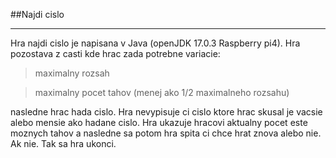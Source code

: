 ##Najdi cislo
******************************************************************************************
Hra najdi cislo je napisana v Java (openJDK 17.0.3 Raspberry pi4). 
Hra pozostava z casti kde hrac zada potrebne variacie:

  >maximalny rozsah

  >maximalny pocet tahov (menej ako 1/2 maximalneho rozsahu)

nasledne hrac hada cislo. Hra nevypisuje ci cislo ktore hrac skusal je vacsie alebo mensie ako hadane cislo. Hra ukazuje hracovi aktualny pocet este moznych tahov a nasledne sa potom hra spita ci chce hrat znova alebo nie. Ak nie. Tak sa hra ukonci.
